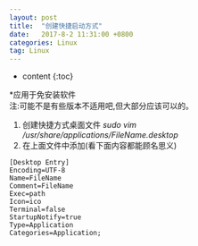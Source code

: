 ```yaml
---
layout: post
title:  "创建快捷启动方式"
date:   2017-8-2 11:31:00 +0800
categories: Linux
tag: Linux
---
```


* content
{:toc}

*应用于免安装软件  
注:可能不是有些版本不适用吧,但大部分应该可以的。

1. 创建快捷方式桌面文件 *sudo vim /usr/share/applications/FileName.desktop*  
2. 在上面文件中添加(看下面内容都能顾名思义)

```linux
[Desktop Entry]
Encoding=UTF-8
Name=FileName
Comment=FileName
Exec=path
Icon=ico
Terminal=false
StartupNotify=true
Type=Application
Categories=Application;
```